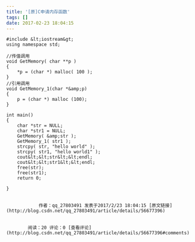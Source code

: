 ```yaml
---
title: '[原]C申请内存函数'
tags: []
date: 2017-02-23 18:04:15
---
```


    
    #include &lt;iostream&gt;
    using namespace std;

    //传值调用
    void GetMemory( char **p )
    {
        *p = (char *) malloc( 100 );
    }
    //引用调用
    void GetMemory_1(char *&amp;p)
    {
        p = (char *) malloc (100);
    }

    int main()
    {
        char *str = NULL;
        char *str1 = NULL;
        GetMemory( &amp;str );
        GetMemory_1( str1 );
        strcpy( str, "hello world" );
        strcpy( str1, "hello world1" );
        cout&lt;&lt;str&lt;&lt;endl;
        cout&lt;&lt;str1&lt;&lt;endl;
        free(str);
        free(str1);
        return 0;

    }

            
                作者：qq_27803491 发表于2017/2/23 18:04:15 [原文链接](http://blog.csdn.net/qq_27803491/article/details/56677396)
            
            
            阅读：20 评论：0 [查看评论](http://blog.csdn.net/qq_27803491/article/details/56677396#comments)
            